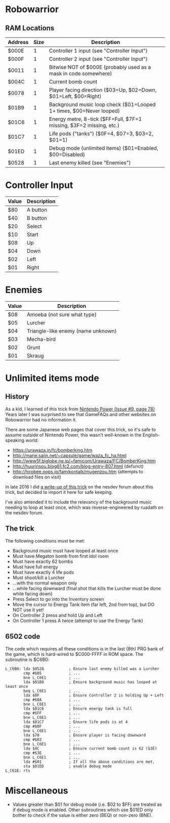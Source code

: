 # Robowarrior

## RAM Locations

| Address | Size | Description                                                         |
| ------- | ---- | ------------------------------------------------------------------- |
| $000E   | 1    | Controller 1 input (see "Controller Input")                         |
| $000F   | 1    | Controller 2 input (see "Controller Input")                         |
| $0011   | 1    | Bitwise NOT of $000E (probably used as a mask in code somewhere)    |
| $004C   | 1    | Current bomb count                                                  |
| $0078   | 1    | Player facing direction ($03=Up, $02=Down, $01=Left, $00=Right)     |
| $01B9   | 1    | Background music loop check ($01=Looped 1+ times, $00=Never looped) |
| $01C6   | 1    | Energy metre, 8-tick ($FF=Full, $7F=1 missing, $3F=2 missing, etc.) |
| $01C7   | 1    | Life pods ("tanks") ($0F=4, $07=3, $03=2, $01=1)                    |
| $01ED   | 1    | Debug mode (unlimited items) ($01=Enabled, $00=Disabled)            |
| $0528   | 1    | Last enemy killed (see "Enemies")      

# Controller Input

| Value | Description |
| ----- | ----------- |
| $80   | A button    |
| $40   | B button    |
| $20   | Select      |
| $10   | Start       |
| $08   | Up          |
| $04   | Down        |
| $02   | Left        |
| $01   | Right       |

# Enemies

| Value | Description                        |
| ----- | ---------------------------------- |
| $08   | Amoeba (not sure what type)        |
| $05   | Lurcher                            |
| $04   | Triangle-like enemy (name unknown) |
| $03   | Mecha-bird                         |
| $02   | Grunt                              |
| $01   | Skraug                             |

# Unlimited items mode

## History

As a kid, I learned of this trick from
[Nintendo Power (Issue #9, page 78)](https://archive.org/details/Nintendo_Power_Issue001-Issue127/Nintendo%20Power%20Issue%20009%20November-December%201989)
Years later I was surprised to see that GameFAQs and other websites on
Robowarrior had no information it.

There are some Japanese web pages that cover this trick, so it's safe to
assume outside of Nintendo Power, this wasn't well-known in the
English-speaking world:

* https://urawaza.in/fc/bomberking.htm
* http://marie.saiin.net/~capsule/game/waza_fc_ha.html
* http://www5f.biglobe.ne.jp/~famicom/Urawaza/FC/BomberKing.htm
* http://huurinsou.blog61.fc2.com/blog-entry-807.html (defunct)
* http://hirobee.oops.jp/famikontalk/mugenzou.htm (attempts to download files on visit)

In late 2016 I did
[a write-up of this trick](https://forums.nesdev.org/viewtopic.php?t=14846)
on the nesdev forum about this trick, but decided to import it here for
safe keeping.

I've also amended it to include the relevancy of the background music
needing to loop at least once, which was reverse-engineered by ruadath on
the nesdev forum.

## The trick 

The following conditions must be met:

- Background music must have looped at least once
- Must have Megaton bomb from first idol room
- Must have exactly 62 bombs
- Must have full energy
- Must have exactly 4 life pods
- Must shoot/kill a Lurcher
- ...with the normal weapon only
- ...while facing downward (final shot that kills the Lurcher must be done while facing down)
- Press Select to go into the Inventory screen
- Move the cursor to Energy Tank item (far left, 2nd from top), but DO NOT use it yet!
- On Controller 2 press and hold Up and Left
- On Controller 1 press A twice (attempt to use the Energy Tank)

## 6502 code

The code which requires all these conditions is in the last (8th) PRG bank of the
game, which is hard-wired to $C000-FFFF in ROM space.  The subroutine is $C6B0:

```
L_C6B0: lda $0528           ; Ensure last enemy killed was a Lurcher
        cmp #$05            ; ...
        bne L_C6E1          ; ...
        lda $01B9           ; Ensure background music has looped at least once
        beq L_C6E1          ; ...
        lda $0F             ; Ensure Controller 2 is holding Up + Left
        cmp #$0A            ; ...
        bne L_C6E1          ; ...
        lda $01C6           ; Ensure energy tank is full
        cmp #$FF            ; ...
        bne L_C6E1          ; ...
        lda $01C7           ; Ensure life pods is at 4
        cmp #$0F            ; ...
        bne L_C6E1          ; ...
        lda $78             ; Ensure player is facing downward
        cmp #$02            ; ...
        bne L_C6E1          ; ...
        lda $4C             ; Ensure current bomb count is 62 ($3E)
        cmp #$3E            ; ...
        bne L_C6E1          ; ...
        lda #$01            ; If all the above conditions are met,
        sta $01ED           ; enable debug mode
L_C61E: rts
```

# Miscellaneous

* Values greater than $01 for debug mode (i.e. $02 to $FF) are treated as if
debug mode is enabled.  Other subroutines which use $01ED only bother to check
if the value is either zero (BEQ) or non-zero (BNE).

